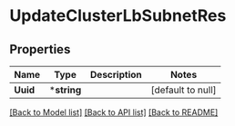 # UpdateClusterLbSubnetRes

## Properties
Name | Type | Description | Notes
------------ | ------------- | ------------- | -------------
**Uuid** | ***string** |  | [default to null]

[[Back to Model list]](../README.md#documentation-for-models) [[Back to API list]](../README.md#documentation-for-api-endpoints) [[Back to README]](../README.md)


